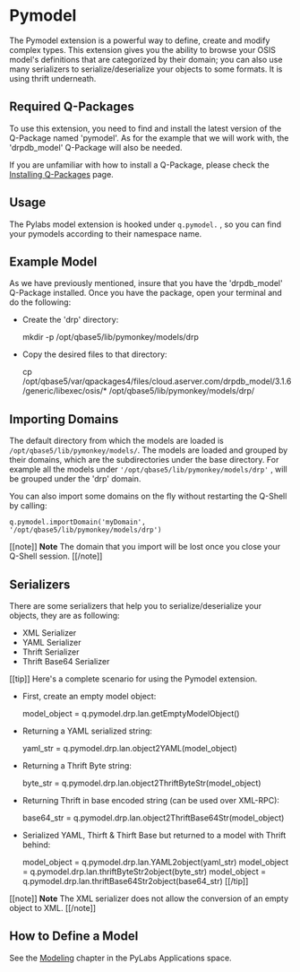 [qpinstall]: /pylabsdoc/#/Q-Packages/QPInstall
[modeling]: /pylabsdoc/#/PyLabsApps/Modeling


# Pymodel﻿

The Pymodel extension is a powerful way to define, create and modify complex types.
This extension gives you the ability to browse your OSIS model's definitions that are categorized by their domain; you can also use many serializers to serialize/deserialize your objects to some formats. It is using thrift underneath.


## Required Q-Packages

To use this extension, you need to find and install the latest version of the Q-Package named 'pymodel'. As for the example that we will work with, the 'drpdb_model' Q-Package will also be needed.

If you are unfamiliar with how to install a Q-Package, please check the [Installing Q-Packages][qpinstall] page.


## Usage

The Pylabs model extension is hooked under `q.pymodel.` , so you can find your pymodels according to their namespace name.

## Example Model

As we have previously mentioned, insure that you have the 'drpdb_model' Q-Package installed.
Once you have the package, open your terminal and do the following:

* Create the 'drp' directory:

    mkdir -p /opt/qbase5/lib/pymonkey/models/drp

* Copy the desired files to that directory:

    cp /opt/qbase5/var/qpackages4/files/cloud.aserver.com/drpdb_model/3.1.6/generic/libexec/osis/* /opt/qbase5/lib/pymonkey/models/drp/


## Importing Domains

The default directory from which the models are loaded is `/opt/qbase5/lib/pymonkey/models/`. The models are loaded and grouped by their domains, which are the subdirectories under the base directory. For example all the models under `'/opt/qbase5/lib/pymonkey/models/drp'` , will be grouped under the 'drp' domain.

You can also import some domains on the fly without restarting the Q-Shell by calling:

    q.pymodel.importDomain('myDomain', '/opt/qbase5/lib/pymonkey/models/drp')

[[note]]
**Note** 
The domain that you import will be lost once you close your Q-Shell session.
[[/note]]


## Serializers

There are some serializers that help you to serialize/deserialize your objects, they are as following:
* XML Serializer
* YAML Serializer
* Thrift Serializer
* Thrift Base64 Serializer

[[tip]]
Here's a complete scenario for using the Pymodel extension.

* First, create an empty model object:
    
    model_object = q.pymodel.drp.lan.getEmptyModelObject()

* Returning a YAML serialized string:

    yaml_str = q.pymodel.drp.lan.object2YAML(model_object)

* Returning a Thrift Byte string:

    byte_str = q.pymodel.drp.lan.object2ThriftByteStr(model_object)

* Returning Thrift in base encoded string (can be used over XML-RPC):

    base64_str = q.pymodel.drp.lan.object2ThriftBase64Str(model_object)

* Serialized YAML, Thirft & Thirft Base but returned to a model with Thrift behind:

    model_object = q.pymodel.drp.lan.YAML2object(yaml_str)
    model_object = q.pymodel.drp.lan.thriftByteStr2object(byte_str)
    model_object = q.pymodel.drp.lan.thriftBase64Str2object(base64_str)
[[/tip]]

[[note]]
**Note** 
The XML serializer  does not allow the conversion of an empty object to XML.
[[/note]]


## How to Define a Model

See the [Modeling][modeling] chapter in the PyLabs Applications space.